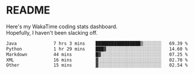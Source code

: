 # README

Here's my WakaTime coding stats dashboard.  
Hopefully, I haven't been slacking off.

<!--START_SECTION:waka-->

```txt
Java              7 hrs 3 mins    █████████████████▒░░░░░░░   69.39 %
Python            1 hr 29 mins    ███▓░░░░░░░░░░░░░░░░░░░░░   14.60 %
Markdown          44 mins         █▓░░░░░░░░░░░░░░░░░░░░░░░   07.25 %
XML               16 mins         ▓░░░░░░░░░░░░░░░░░░░░░░░░   02.70 %
Other             15 mins         ▓░░░░░░░░░░░░░░░░░░░░░░░░   02.54 %
```

<!--END_SECTION:waka-->